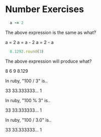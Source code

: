 # Number Exercises

```ruby
  a -= 2
```

<quiz>
  <question>
      <p>The above expression is the same as what?</p>
      <answer>a = 2</answer>
      <answer correct>a = a - 2</answer>
      <answer>a = 2 - a</answer>
  </question>
</quiz>


```ruby
  8.1292.round(3)
```
<quiz>
  <question>
      <p>The above expression will produce what?</p>
      <answer>8</answer>
      <answer>6</answer>
      <answer>9</answer>
      <answer correct>8.129</answer>
  </question>
</quiz>


<quiz>
  <question>
      <p>In ruby, "100 / 3" is..</p>
      <answer correct>33</answer>
      <answer>33.333333...</answer>
      <answer>1</answer>
  </question>
</quiz>


<quiz>
  <question>
      <p>In ruby, "100 % 3" is..</p>
      <answer>33</answer>
      <answer>33.333333...</answer>
      <answer correct>1</answer>
  </question>
</quiz>


<quiz>
  <question>
      <p>In ruby, "100 / 3.0" is..</p>
      <answer>33</answer>
      <answer correct>33.333333...</answer>
      <answer>1</answer>
  </question>
</quiz>
